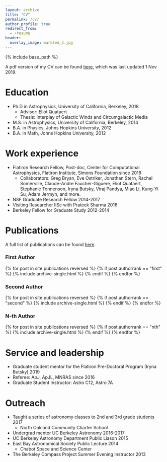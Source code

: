 ```yaml
---
layout: archive
title: "CV"
permalink: /cv/
author_profile: true
redirect_from:
  - /resume
header:
  overlay_image: marbled_3.jpg
---
```


{% include base_path %}

A pdf version of my CV can be found [here](http://dfielding14.github.io/files/DBF_CV.pdf), which was last updated 1 Nov 2019.

Education
======
* Ph.D in Astrophysics, University of California, Berkeley, 2018
  * Advisor: Eliot Quataert
  * Thesis: Interplay of Galactic Winds and Circumgalactic Media
* M.S. in Astrophysics, University of California, Berkeley, 2014
* B.A. in Physics, Johns Hopkins University, 2012
* B.A. in Math, Johns Hopkins University, 2012


Work experience
======
* Flatiron Research Fellow, Post-doc, Center for Computational Astrophysics, Flatiron Institute, Simons Foundation since 2018
  * Collaborators: Greg Bryan, Eve Ostriker, Jonathan Stern, Rachel Somerville, Claude-Andre Faucher-Giguere, Eliot Quataert, Stephanie Tonnenson, Iryna Butsky, Viraj Pandya, Miao Li, Kung-Yi Su, Adam Jermyn, and more.
* NSF Graduate Research Fellow 2014-2017
* Visiting Researcher IISc with Prateek Sharma 2016
* Berkeley Fellow for Graduate Study 2012-2014


Publications
======
A full list of publications can be found [here](https://ui.adsabs.harvard.edu/user/libraries/xhnvsk6JRsC7Ljzg8ToqVQ).

### First Author
{% for post in site.publications reversed %}
    {% if post.authorrank == "first" %}
      {% include archive-single.html %}
    {% endif %}
{% endfor %}

### Second Author
{% for post in site.publications reversed %}
    {% if post.authorrank == "second" %}
      {% include archive-single.html %}
    {% endif %}
{% endfor %}


### N-th Author
{% for post in site.publications reversed %}
    {% if post.authorrank == "nth" %}
      {% include archive-single.html %}
    {% endif %}
{% endfor %}

<!-- 
Talks
======
  <ul>{% for post in site.talks %}
    {% include archive-single-talk-cv.html %}
  {% endfor %}</ul>
  
Teaching
======
  <ul>{% for post in site.teaching %}
    {% include archive-single-cv.html %}
  {% endfor %}</ul>
   -->
Service and leadership
======
* Graduate student mentor for the Flatiron Pre-Doctoral Program (Iryna Butsky) 2019
* Referee: ApJ, ApJL, MNRAS since 2016
* Graduate Student Instructor: Astro C12, Astro 7A

Outreach
======
*  Taught a series of astronomy classes to 2nd and 3rd grade students 2017
   *  North Oakland Community Charter School
*  Undergrad mentor UC Berkeley Astronomy 2016-2017
*  UC Berkeley Astronomy Department Public Liason 2015
*  East Bay Astronomical Society Public Lecture 2014
   *  Chabot Space and Science Center
*  The Berkeley Compass Project Summer Evening Instructor 2013